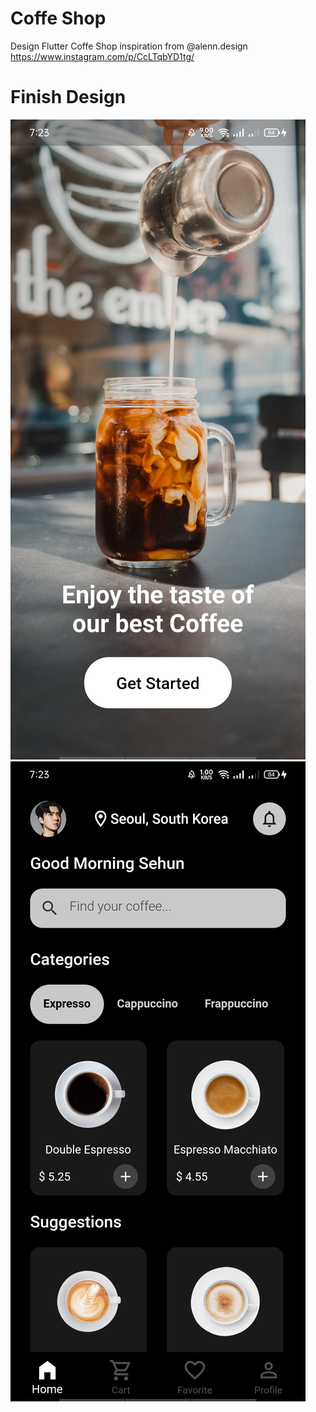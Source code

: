 # Coffe Shop

Design Flutter Coffe Shop inspiration from @alenn.design https://www.instagram.com/p/CcLTqbYD1tg/

# Finish Design
![Start Screen](https://github.com/aisyahnadhira/flutter_coffe_shop/blob/master/assets/images/finish1.jpg?raw=true)
![Main Screen](https://github.com/aisyahnadhira/flutter_coffe_shop/blob/master/assets/images/finish2.jpg?raw=true)